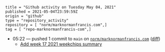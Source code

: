 ```
title = "Github activity on Tuesday May 04, 2021"
published = 2021-05-04T23:59:59Z
origin = "github"
type = "repository_activity"
repository = [ "norm/marknormanfrancis.com",]
tag = [ "repo-marknormanfrancis-com",]
```

* 05:22 — pushed 1 commit to `main` on [`norm/marknormanfrancis.com`](https://github.com/norm/marknormanfrancis.com) ([diff](https://github.com/norm/marknormanfrancis.com/compare/88057e703aacef05946c1325eef5837b355b563a..2dcf063c85928feffeb530ab521e281597b22819))
  * [Add week 17 2021 weekchips summary](https://github.com/norm/marknormanfrancis.com/commit/2dcf063c85928feffeb530ab521e281597b22819)

